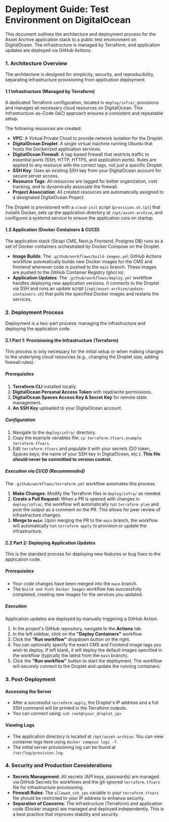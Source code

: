 # Deployment Guide: Test Environment on DigitalOcean

This document outlines the architecture and deployment process for the Asset Archive application stack to a public test environment on DigitalOcean. The infrastructure is managed by Terraform, and application updates are deployed via GitHub Actions.

### 1. Architecture Overview

The architecture is designed for simplicity, security, and reproducibility, separating infrastructure provisioning from application deployment.

#### 1.1 Infrastructure (Managed by Terraform)

A dedicated Terraform configuration, located in `deploy/infra/`, provisions and manages all necessary cloud resources on DigitalOcean. This Infrastructure-as-Code (IaC) approach ensures a consistent and repeatable setup.

The following resources are created:
-   **VPC**: A Virtual Private Cloud to provide network isolation for the Droplet.
-   **DigitalOcean Droplet**: A single virtual machine running Ubuntu that hosts the Dockerized application services.
-   **DigitalOcean Firewall**: A tag-based firewall that restricts traffic to essential ports (SSH, HTTP, HTTPS, and application ports). Rules are applied to any resource with the correct tags, not just a specific Droplet.
-   **SSH Key**: Uses an existing SSH key from your DigitalOcean account for secure server access.
-   **Resource Tags**: All resources are tagged for better organization, cost tracking, and to dynamically associate the firewall.
-   **Project Association**: All created resources are automatically assigned to a designated DigitalOcean Project.

The Droplet is provisioned with a `cloud-init` script (`provision.sh.tpl`) that installs Docker, sets up the application directory at `/opt/asset-archive`, and configures a systemd service to ensure the application runs on startup.

#### 1.2 Application (Docker Containers & CI/CD)

The application stack (Strapi CMS, Next.js Frontend, Postgres DB) runs as a set of Docker containers orchestrated by Docker Compose on the Droplet.

-   **Image Builds**: The `.github/workflows/build-images.yml` GitHub Actions workflow automatically builds new Docker images for the CMS and frontend whenever code is pushed to the `main` branch. These images are pushed to the GitHub Container Registry (ghcr.io).
-   **Application Updates**: The `.github/workflows/deploy.yml` workflow handles deploying new application versions. It connects to the Droplet via SSH and runs an update script (`/opt/asset-archive/update-containers.sh`) that pulls the specified Docker images and restarts the services.

### 2. Deployment Process

Deployment is a two-part process: managing the infrastructure and deploying the application code.

#### 2.1 Part 1: Provisioning the Infrastructure (Terraform)

This process is only necessary for the initial setup or when making changes to the underlying cloud resources (e.g., changing the Droplet size, adding firewall rules).

##### **Prerequisites**

1.  **Terraform CLI** installed locally.
2.  **DigitalOcean Personal Access Token** with read/write permissions.
3.  **DigitalOcean Spaces Access Key & Secret Key** for remote state management.
4.  **An SSH Key** uploaded to your DigitalOcean account.

##### **Configuration**

1.  Navigate to the `deploy/infra/` directory.
2.  Copy the example variables file: `cp terraform.tfvars.example terraform.tfvars`.
3.  Edit `terraform.tfvars` and populate it with your secrets (DO token, Spaces keys, the name of your SSH key in DigitalOcean, etc.). **This file should never be committed to version control.**

##### **Execution via CI/CD (Recommended)**

The `.github/workflows/terraform.yml` workflow automates this process.

1.  **Make Changes**: Modify the Terraform files in `deploy/infra/` as needed.
2.  **Create a Pull Request**: When a PR is opened with changes in `deploy/infra/`, the workflow will automatically run `terraform plan` and post the output as a comment on the PR. This allows for peer review of infrastructure changes.
3.  **Merge to `main`**: Upon merging the PR to the `main` branch, the workflow will automatically run `terraform apply` to provision or update the infrastructure.

#### 2.2 Part 2: Deploying Application Updates

This is the standard process for deploying new features or bug fixes to the application code.

##### **Prerequisites**

-   Your code changes have been merged into the `main` branch.
-   The `Build and Push Docker Images` workflow has successfully completed, creating new images for the services you updated.

##### **Execution**

Application updates are deployed by manually triggering a GitHub Action.

1.  In the project's GitHub repository, navigate to the **Actions** tab.
2.  In the left sidebar, click on the **"Deploy Containers"** workflow.
3.  Click the **"Run workflow"** dropdown button on the right.
4.  You can optionally specify the exact CMS and Frontend image tags you wish to deploy. If left blank, it will deploy the default images specified in the workflow (typically the latest from the `main` branch).
5.  Click the **"Run workflow"** button to start the deployment. The workflow will securely connect to the Droplet and update the running containers.

### 3. Post-Deployment

#### **Accessing the Server**

-   After a successful `terraform apply`, the Droplet's IP address and a full SSH command will be printed in the Terraform outputs.
-   You can connect using: `ssh root@<your_droplet_ip>`

#### **Viewing Logs**

-   The application directory is located at `/opt/asset-archive`. You can view container logs here using `docker compose logs -f`.
-   The initial server provisioning log can be found at `/var/log/provision.log`.

### 4. Security and Production Considerations

-   **Secrets Management**: All secrets (API keys, passwords) are managed via GitHub Secrets for workflows and the git-ignored `terraform.tfvars` file for infrastructure provisioning.
-   **Firewall Rules**: The `allowed_ssh_ips` variable in your `terraform.tfvars` file should be restricted to your IP address to enhance security.
-   **Separation of Concerns**: The infrastructure (Terraform) and application code (Docker images) are managed and deployed independently. This is a best practice that improves stability and security. 